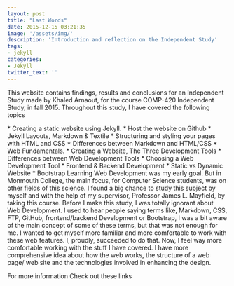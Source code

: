 ```yaml
---
layout: post
title: "Last Words"
date: 2015-12-15 03:21:35
image: '/assets/img/'
description: 'Introduction and reflection on the Independent Study'
tags:
- jekyll
categories:
- Jekyll 
twitter_text: ''
---
```

<p>	This website contains findings, results and conclusions for an Independent Study made by Khaled Arnaout, for the course COMP-420 Independent Study, in fall 2015. Throughout this study, I have covered the following topics </p>
*	Creating a static website using Jekyll.
*	Host the website on Github
*	Jekyll Layouts, Markdown & Textile
*	Structuring and styling your pages with HTML and CSS
*	Differences between Markdown and HTML/CSS 
*	Web Fundamentals.
*	Creating a Website, The Three Development Tools 
*	Differences between Web Development Tools
*	Choosing a Web Development Tool
*	Frontend & Backend Development
*	Static vs Dynamic Website
*	Bootstrap  
Learning Web Development was my early goal. But in Monmouth College, the main focus, for Computer Science students, was on other fields of this science. I found a big chance to study this subject by myself and with the help of my supervisor, Professor James L. Mayfield, by taking this course.  
Before I make this study, I was totally ignorant about Web Development. I used to hear people saying terms like, Markdown, CSS, FTP, GitHub, frontend/backend Development or Bootstrap, I was a bit aware of the main concept of some of these terms, but that was not enough for me. I wanted to get myself more familiar and more comfortable to work with these web features.  
I, proudly, succeeded to do that. Now, I feel way more comfortable working with the stuff I have covered. I have more comprehensive idea about how the web works, the structure of a web page/ web site and the technologies involved in enhancing the design.

For more information Check out these links  
